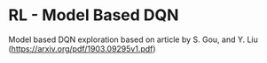 # RL - Model Based DQN
Model based DQN exploration based on article by S. Gou, and Y. Liu (https://arxiv.org/pdf/1903.09295v1.pdf)
